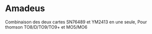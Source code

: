 # Amadeus
Combinaison des deux cartes SN76489 et YM2413 en une seule,
Pour thomson TO8/D/TO9/TO9+ et MO5/MO6
